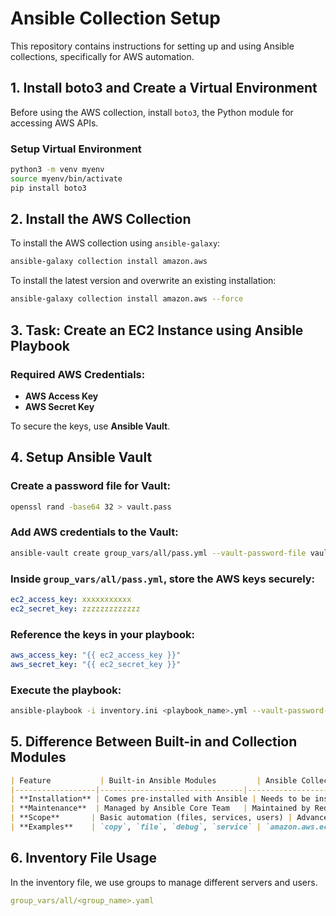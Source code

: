 # Ansible Collection Setup

This repository contains instructions for setting up and using Ansible collections, specifically for AWS automation.

## **1. Install boto3 and Create a Virtual Environment**

Before using the AWS collection, install `boto3`, the Python module for accessing AWS APIs.

### **Setup Virtual Environment**
```sh
python3 -m venv myenv
source myenv/bin/activate
pip install boto3
```

## **2. Install the AWS Collection**

To install the AWS collection using `ansible-galaxy`:
```sh
ansible-galaxy collection install amazon.aws
```

To install the latest version and overwrite an existing installation:
```sh
ansible-galaxy collection install amazon.aws --force
```

## **3. Task: Create an EC2 Instance using Ansible Playbook**

### **Required AWS Credentials:**
- **AWS Access Key**
- **AWS Secret Key**

To secure the keys, use **Ansible Vault**.

## **4. Setup Ansible Vault**

### **Create a password file for Vault:**
```sh
openssl rand -base64 32 > vault.pass
```

### **Add AWS credentials to the Vault:**
```sh
ansible-vault create group_vars/all/pass.yml --vault-password-file vault.pass
```

### **Inside `group_vars/all/pass.yml`, store the AWS keys securely:**
```yaml
ec2_access_key: xxxxxxxxxxx
ec2_secret_key: zzzzzzzzzzzzz
```

### **Reference the keys in your playbook:**
```yaml
aws_access_key: "{{ ec2_access_key }}"
aws_secret_key: "{{ ec2_secret_key }}"
```

### **Execute the playbook:**
```sh
ansible-playbook -i inventory.ini <playbook_name>.yml --vault-password-file vault.pass
```

## **5. Difference Between Built-in and Collection Modules**

```md
| Feature           | Built-in Ansible Modules         | Ansible Collections          |
|------------------|--------------------------------|-----------------------------|
| **Installation** | Comes pre-installed with Ansible | Needs to be installed separately |
| **Maintenance**  | Managed by Ansible Core Team   | Maintained by Red Hat, vendors, or the community |
| **Scope**       | Basic automation (files, services, users) | Advanced automation (cloud, networking, security) |
| **Examples**    | `copy`, `file`, `debug`, `service` | `amazon.aws.ec2_instance`, `kubernetes.core` |
```

## **6. Inventory File Usage**

In the inventory file, we use groups to manage different servers and users.
```yaml
group_vars/all/<group_name>.yaml
```